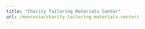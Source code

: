 ```yaml
---
title: "Charity Tailoring Materials Center"
url: /monrovia/charity-tailoring-materials-center/
---
```

